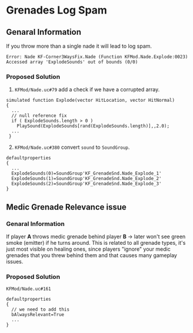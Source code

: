 # Grenades Log Spam

## Genaral Information

If you throw more than a single nade it will lead to log spam.

`Error: Nade KF-Corner3WaysFix.Nade (Function KFMod.Nade.Explode:0023) Accessed array 'ExplodeSounds' out of bounds (0/0)`

### Proposed Solution

1. `KFMod/Nade.uc#79` add a check if we have a corrupted array.

```clike
simulated function Explode(vector HitLocation, vector HitNormal)
{
  ...
  // null reference fix
  if ( ExplodeSounds.length > 0 )
    PlaySound(ExplodeSounds[rand(ExplodeSounds.length)],,2.0);
  ...
 }
```

2. `KFMod/Nade.uc#380` convert `sound` to `SoundGroup`.

```clike
defaultproperties
{
  ...
  ExplodeSounds(0)=SoundGroup'KF_GrenadeSnd.Nade_Explode_1'
  ExplodeSounds(1)=SoundGroup'KF_GrenadeSnd.Nade_Explode_2'
  ExplodeSounds(2)=SoundGroup'KF_GrenadeSnd.Nade_Explode_3'
}
```

## Medic Grenade Relevance issue

### Genaral Information

If player **A** throws medic grenade behind player **B** -> later won't see green smoke (emitter) if he turns around. This is related to all grenade types, it's just most visible on healing ones, since players "ignore" your medic grenades that you threw behind them and that causes many gameplay issues.

### Proposed Solution

`KFMod/Nade.uc#161`

```clike
defaultproperties
{
  // we need to add this
  bAlwaysRelevant=True
  ...
}
```
